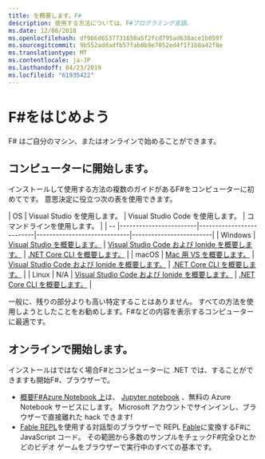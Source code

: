 ```yaml
---
title: を概要します。F#
description: 使用する方法については、F#プログラミング言語。
ms.date: 12/08/2018
ms.openlocfilehash: df966d6537731650a5f2fcd795ad638ace1b059f
ms.sourcegitcommit: 9b552addadfb57fab0b9e7852ed4f1f1b8a42f8e
ms.translationtype: MT
ms.contentlocale: ja-JP
ms.lasthandoff: 04/23/2019
ms.locfileid: "61935422"
---
```

# <a name="get-started-with-f"></a>F\#をはじめよう

F# はご自分のマシン、またはオンラインで始めることができます。

## <a name="get-started-on-your-machine"></a>コンピューターに開始します。

インストールして使用する方法の複数のガイドがあるF#をコンピューターに初めてです。  意思決定に役立つ次の表を使用できます。

| OS | Visual Studio を使用します。 | Visual Studio Code を使用します。 | コマンドラインを使用します。 |
| -- |------------------------|--------------------------|-----------------------------|-------------------------|
| Windows | [Visual Studio を概要します。](get-started-visual-studio.md) | [Visual Studio Code および Ionide を概要します。](get-started-vscode.md) | [.NET Core CLI を概要します。](get-started-command-line.md) |
| macOS | [Mac 用 VS を概要します。](get-started-with-visual-studio-for-mac.md) | [Visual Studio Code および Ionide を概要します。](get-started-vscode.md) | [.NET Core CLI を概要します。](get-started-command-line.md) |
| Linux | N/A | [Visual Studio Code および Ionide を概要します。](get-started-vscode.md) | [.NET Core CLI を概要します。](get-started-command-line.md) |

一般に、残りの部分よりも高い特定することはありません。 すべての方法を使用しようとしたことをお勧めします。F#などの内容を表示するコンピューターに最適です。

## <a name="get-started-online"></a>オンラインで開始します。

インストールはではなく場合F#とコンピューターに .NET では、することができますも開始F#、ブラウザーで。

* [概要F#Azure Notebook 上](https://notebooks.azure.com/Microsoft/projects/2018-Intro-FSharp/html/Introduction%20to%20FSharp.ipynb)は、 [Jupyter notebook](https://jupyter.org/) 、無料の Azure Notebook サービスにします。 Microsoft アカウントでサインインし、ブラウザーで直接離れた hack できます!
* [Fable REPL](https://fable.io/repl/)を使用する対話型のブラウザーで REPL [Fable](https://fable.io/)に変換するF#に JavaScript コード。 その範囲から多数のサンプルをチェックF#完全ひとかどのビデオ ゲームをブラウザーで実行中のすべての基本です。
